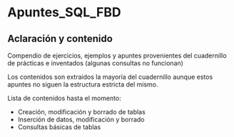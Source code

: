 # Apuntes_SQL_FBD

## Aclaración y contenido

Compendio de ejercicios, ejemplos y apuntes provenientes del cuadernillo de prácticas e inventados (algunas consultas no funcionan)  

Los contenidos son extraídos la mayoría del cuadernillo aunque estos apuntes no siguen la estructura estricta del mismo.

Lista de contenidos hasta el momento:

- Creación, modificación y borrado de tablas
- Inserción de datos, modificación y borrado 
- Consultas básicas de tablas

